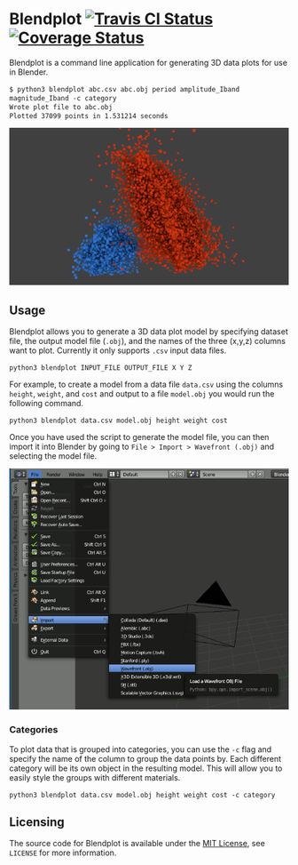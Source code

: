 # Blendplot [![Travis CI Status](https://api.travis-ci.org/ExcaliburZero/blender-astro-visualization.svg)](https://travis-ci.org/ExcaliburZero/blender-astro-visualization) [![Coverage Status](https://coveralls.io/repos/github/ExcaliburZero/blender-astro-visualization/badge.svg?branch=master)](https://coveralls.io/github/ExcaliburZero/blender-astro-visualization?branch=master)
Blendplot is a command line application for generating 3D data plots for use in Blender.

```
$ python3 blendplot abc.csv abc.obj period amplitude_Iband magnitude_Iband -c category 
Wrote plot file to abc.obj
Plotted 37099 points in 1.531214 seconds
```

![An example of a model generated with Blendplot using data from the OGLE IV lmc survey](img/render_01.png)

## Usage
Blendplot allows you to generate a 3D data plot model by specifying dataset file, the output model file (`.obj`), and the names of the three (x,y,z) columns want to plot. Currently it only supports `.csv` input data files.

```
python3 blendplot INPUT_FILE OUTPUT_FILE X Y Z
```

For example, to create a model from a data file `data.csv` using the columns `height`, `weight`, and `cost` and output to a file `model.obj` you would run the following command.

```
python3 blendplot data.csv model.obj height weight cost
```

Once you have used the script to generate the model file, you can then import it into Blender by going to `File > Import > Wavefront (.obj)` and selecting the model file.

![Importing the model file into Blender](img/blender_obj_import.png)

### Categories
To plot data that is grouped into categories, you can use the `-c` flag and specify the name of the column to group the data points by. Each different category will be its own object in the resulting model. This will allow you to easily style the groups with different materials.

```
python3 blendplot data.csv model.obj height weight cost -c category
```

## Licensing
The source code for Blendplot is available under the [MIT License](https://opensource.org/licenses/MIT), see `LICENSE` for more information.
